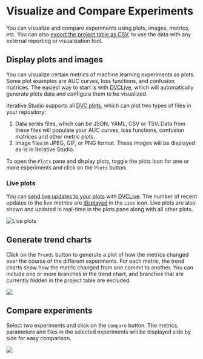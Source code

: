 # Visualize and Compare Experiments

You can visualize and compare experiments using plots, images, metrics, etc. You
can also
[export the project table as CSV](/doc/studio/user-guide/projects-and-experiments/explore-ml-experiments#export-project-data),
to use the data with any external reporting or visualization tool.

## Display plots and images

You can visualize certain metrics of machine learning experiments as plots. Some
plot examples are AUC curves, loss functions, and confusion matrices. The
easiest way to start is with [DVCLive], which will automatically generate plots
data and configure them to be visualized.

Iterative Studio supports all [DVC plots], which can plot two types of files in
your repository:

1. Data series files, which can be JSON, YAML, CSV or TSV. Data from these files
   will populate your AUC curves, loss functions, confusion matrices and other
   metric plots.
2. Image files in JPEG, GIF, or PNG format. These images will be displayed as-is
   in Iterative Studio.

To open the `Plots` pane and display plots, toggle the plots icon for one or
more experiments and click on the `Plots` button.

### Live plots

You can [send live updates to your plots][live-metrics-and-plots] with
[DVCLive]. The number of recent updates to the live metrics are
[displayed](/doc/studio/user-guide/projects-and-experiments/explore-ml-experiments#git-history-and-live-metrics)
in the `Live` icon. Live plots are also shown and updated in real-time in the
plots pane along with all other plots.

![Live plots](https://static.iterative.ai/img/studio/live-plots.gif)

## Generate trend charts

Click on the `Trends` button to generate a plot of how the metrics changed over
the course of the different experiments. For each metric, the trend charts show
how the metric changed from one commit to another. You can include one or more
branches in the trend chart, and branches that are currently hidden in the
project table are excluded.

![](https://static.iterative.ai/img/studio/trends.png)

## Compare experiments

Select two experiments and click on the `Compare` button. The metrics,
parameters and files in the selected experiments will be displayed side by side
for easy comparison.

![](https://static.iterative.ai/img/studio/compare.png)

[live-metrics-and-plots]:
  /doc/studio/user-guide/projects-and-experiments/live-metrics-and-plots
[dvclive]: /doc/dvclive
[dvc plots]: /doc/user-guide/experiment-management/visualizing-plots
